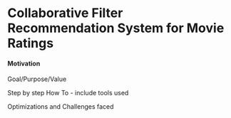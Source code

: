 # Collaborative Filter Recommendation System for Movie Ratings

#### Motivation

Goal/Purpose/Value

Step by step How To - include tools used

Optimizations and Challenges faced


